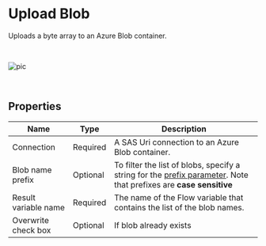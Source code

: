 # Upload Blob

Uploads a byte array to an Azure Blob container.

<br/>

![pic](https://profitbasedocs.blob.core.windows.net/flowimages/uploadblob.png)


<br/>

## Properties

| Name             | Type      |Description                                             |
|------------------|-----------|--------------------------------------------------------|
| Connection       | Required  | A SAS Uri connection to an Azure Blob container.       |
| Blob name prefix | Optional  | To filter the list of blobs, specify a string for the [prefix parameter](https://learn.microsoft.com/en-us/azure/storage/blobs/storage-blobs-list#filter-results-with-a-prefix). Note that prefixes are **case sensitive** |
| Result variable name | Required | The name of the Flow variable that contains the list of the blob names. |
| Overwrite check box | Optional | If blob already exists |

